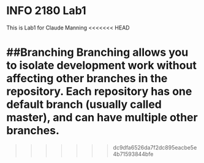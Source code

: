 # INFO 2180 Lab1
This is Lab1 for Claude Manning
<<<<<<< HEAD

##Branching
Branching allows you to isolate development work without
affecting other branches in the repository. Each repository
has one default branch (usually called master), and can have
multiple other branches.
=======
>>>>>>> dc9dfa6526da7f2dc895eacbe5e4b71593844bfe
